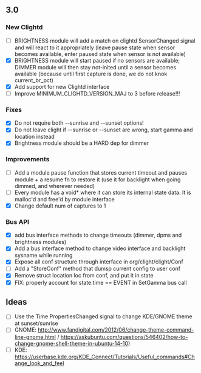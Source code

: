 ## 3.0

### New Clightd
- [ ] BRIGHTNESS module will add a match on clightd SensorChanged signal and will react to it appropriately (leave pause state when sensor becomes available, enter paused state when sensor is not available)
- [x] BRIGHTNESS module will start paused if no sensors are available; DIMMER module will then stay not-inited until a sensor becomes available (because until first capture is done, we do not knok current_br_pct)
- [x] Add support for new Clightd interface
- [ ] Improve MINIMUM_CLIGHTD_VERSION_MAJ to 3 before release!!!

### Fixes
- [x] Do not require both --sunrise and --sunset options!
- [x] Do not leave clight if --sunrise or --sunset are wrong, start gamma and location instead
- [x] Brightness module should be a HARD dep for dimmer

### Improvements
- [ ] Add a module pause function that stores current timeout and pauses module + a resume fn to restore it (use it for backlight when going dimmed, and wherever needed)
- [ ] Every module has a void* where it can store its internal state data. It is malloc'd and free'd by module interface
- [x] Change default num of captures to 1

### Bus API
- [x] add bus interface methods to change timeouts (dimmer, dpms and brightness modules)
- [x] Add a bus interface method to change video interface and backlight sysname while running
- [x] Expose all conf structure through interface in org/clight/clight/Conf
- [ ] Add a "StoreConf" method that dumsp current config to user conf
- [x] Remove struct location loc from conf, and put it in state
- [x] FIX: properly account for state.time == EVENT in SetGamma bus call

## Ideas
- [ ] Use the Time PropertiesChanged signal to change KDE/GNOME theme at sunset/sunrise 
- [ ] GNOME: http://www.fandigital.com/2012/06/change-theme-command-line-gnome.html / https://askubuntu.com/questions/546402/how-to-change-gnome-shell-theme-in-ubuntu-14-10)
- [ ] KDE: https://userbase.kde.org/KDE_Connect/Tutorials/Useful_commands#Change_look_and_feel
